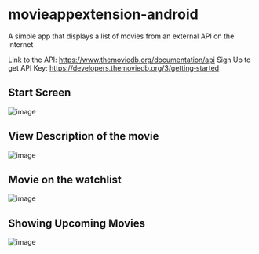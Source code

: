 # movieappextension-android
A simple app that displays a list of movies from an external API on the internet

Link to the API: https://www.themoviedb.org/documentation/api
Sign Up to get API Key: https://developers.themoviedb.org/3/getting‐started

## Start Screen
![image](https://user-images.githubusercontent.com/47911209/182082265-9d51cf35-1ba9-45b8-a9e1-66591f536d76.png)

## View Description of the movie
![image](https://user-images.githubusercontent.com/47911209/182082274-5925dab0-86b2-4807-ab96-a00b659efdfa.png)

## Movie on the watchlist
![image](https://user-images.githubusercontent.com/47911209/182082292-a2da09ae-0aee-4971-bd9f-0eb6b83f0bda.png)

## Showing Upcoming Movies
![image](https://user-images.githubusercontent.com/47911209/182082301-202ab47f-9286-444c-b023-9c7ee1b980a6.png)
